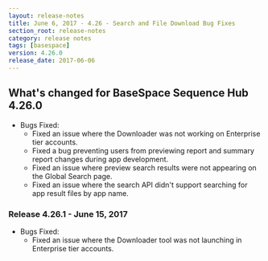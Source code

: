 ```yaml
---
layout: release-notes
title: June 6, 2017 - 4.26 - Search and File Download Bug Fixes
section_root: release-notes
category: release notes
tags: [basespace]
version: 4.26.0
release_date: 2017-06-06
---
```


## What's changed for BaseSpace Sequence Hub 4.26.0
	
- Bugs Fixed:
	- Fixed an issue where the Downloader was not working on Enterprise tier accounts.
	- Fixed a bug preventing users from previewing report and summary report changes during app development.
	- Fixed an issue where preview search results were not appearing on the Global Search page.
	- Fixed an issue where the search API didn't support searching for app result files by app name.
	
### Release 4.26.1 - June 15, 2017

- Bugs Fixed:
	- Fixed an issue where the Downloader tool was not launching in Enterprise tier accounts.
	